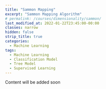 ```yaml
---
title: "Sammon Mapping"
excerpt: "Sammon Mapping Algorithm"
# permalink: /courses/dimensionality/sammon/
last_modified_at: 2022-01-22T23:45:00-00:00
classes: narrow
hidden: false
strip_title: true
categories:
  - Machine Learning
tags: 
  - Machine Learning
  - Classification Model
  - Tree Model
  - Supervised Learning
---
```

Content will be added soon